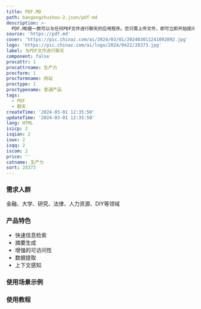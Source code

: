 ```yaml
---
title: PDF.MD
path: bangongzhushou-2.json/pdf-md
description: >-
  PDF.MD是一款可以与任何PDF文件进行聊天的应用程序。您只需上传文件，即可立即开始提问。通过PDF.MD，您可以节省时间和精力，快速获取特定信息、摘要和数据提取。我们有免费和付费的计划可供选择。
source: 'https://pdf.md'
cover: 'https://pic.chinaz.com/ai/2024/03/01/202403011241092892.jpg'
logo: 'https://pic.chinaz.com/ai/logo/2024/0422/28373.jpg'
label: 与PDF文件进行聊天
component: false
procattr: 1
procattrname: 生产力
procform: 1
procformname: 网站
proctype: 1
proctypename: 普通产品
tags:
  - PDF
  - 聊天
createTime: '2024-03-01 12:35:50'
updateTime: '2024-03-01 12:35:50'
lang: HTML
isicp: 2
isqian: 2
iswx: 2
isqq: 2
iscom: 2
price: ''
catname: 生产力
sort: 28373
---
```




### 需求人群
金融、大学、研究、法律、人力资源、DIY等领域

### 产品特色
- 快速信息检索
- 摘要生成
- 增强的可访问性
- 数据提取
- 上下文感知

### 使用场景示例


### 使用教程


  
